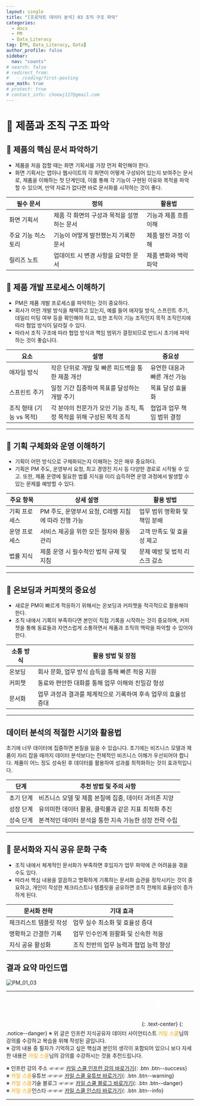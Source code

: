 ```yaml
---
layout: single
title: "[프로덕트 데이터 분석] 03 조직 구조 파악"
categories:
  - docs
  - PM
  - Data_Literacy
tag: [PM, Data_Literacy, Data]
author_profile: false
sidebar:
  nav: "counts"
# search: false
# redirect_from:
#   - /coding/first-posting
use_math: true
# protect: true
# contact_info: choewj117@gmail.com
---
```


# 👑 제품과 조직 구조 파악

## 🍓 제품의 핵심 문서 파악하기

- 제품을 처음 접할 때는 화면 기획서를 가장 먼저 확인해야 한다.
- 화면 기획서는 앱이나 웹사이트의 각 화면이 어떻게 구성되어 있는지 보여주는 문서로, 제품을 이해하는 첫 단계인데, 이를 통해 각 기능이 구현된 이유와 목적을 파악할 수 있으며, 만약 자료가 없다면 바로 문서화를 시작하는 것이 좋다.

| 필수 문서          | 정의                                       | 활용법                |
| ------------------ | ------------------------------------------ | --------------------- |
| 화면 기획서        | 제품 각 화면의 구성과 목적을 설명하는 문서 | 기능과 제품 흐름 이해 |
| 주요 기능 히스토리 | 기능이 어떻게 발전했는지 기록한 문서       | 제품 발전 과정 이해   |
| 릴리즈 노트        | 업데이트 시 변경 사항을 요약한 문서        | 제품 변화와 맥락 파악 |

## 🍓 제품 개발 프로세스 이해하기

- PM은 제품 개발 프로세스를 파악하는 것이 중요하다.
- 회사가 어떤 개발 방식을 채택하고 있는지, 예를 들어 애자일 방식, 스프린트 주기, 데일리 미팅 여부 등을 확인해야 하고, 또한 조직이 기능 조직인지 목적 조직인지에 따라 협업 방식이 달라질 수 있다.
- 따라서 조직 구조에 따라 협업 방식과 책임 범위가 결정되므로 반드시 초기에 파악하는 것이 좋습니다.

| 요소                     | 설명                                                                 | 중요성                       |
| ------------------------ | -------------------------------------------------------------------- | ---------------------------- |
| 애자일 방식              | 작은 단위로 개발 및 빠른 피드백을 통한 제품 개선                     | 유연한 대응과 빠른 개선 가능 |
| 스프린트 주기            | 일정 기간 집중하여 목표를 달성하는 개발 주기                         | 목표 달성 효율화             |
| 조직 형태 (기능 vs 목적) | 각 분야의 전문가가 모인 기능 조직, 특정 목적을 위해 구성된 목적 조직 | 협업과 업무 책임 범위 결정   |

---

## 🍓 기획 구체화와 운영 이해하기

- 기획이 어떤 방식으로 구체화되는지 이해하는 것은 매우 중요하다.
- 기획은 PM 주도, 운영부서 요청, 최고 경영진 지시 등 다양한 경로로 시작될 수 있고. 또한, 제품 운영에 필요한 법률 지식을 미리 습득하면 운영 과정에서 발생할 수 있는 문제를 예방할 수 있다.

| 주요 항목     | 상세 설명                                           | 활용 방법                     |
| ------------- | --------------------------------------------------- | ----------------------------- |
| 기획 프로세스 | PM 주도, 운영부서 요청, C레벨 지침에 따라 진행 가능 | 업무 범위 명확화 및 책임 분배 |
| 운영 프로세스 | 서비스 제공을 위한 모든 절차와 활동 관리            | 고객 만족도 및 효율성 제고    |
| 법률 지식     | 제품 운영 시 필수적인 법적 규제 및 지침             | 문제 예방 및 법적 리스크 감소 |

---

## 🍓 온보딩과 커피챗의 중요성

- 새로운 PM이 빠르게 적응하기 위해서는 온보딩과 커피챗을 적극적으로 활용해야 한다.
- 조직 내에서 기록이 부족하다면 본인이 직접 기록을 시작하는 것이 중요하며, 커피챗을 통해 동료들과 자연스럽게 소통하면서 제품과 조직의 맥락을 파악할 수 있어야 한다.

| 소통 방식 | 활용 방법 및 장점                                              |
| --------- | -------------------------------------------------------------- |
| 온보딩    | 회사 문화, 업무 방식 습득을 통해 빠른 적응 지원                |
| 커피챗    | 동료와 편안한 대화를 통해 업무 이해와 친밀감 형성              |
| 문서화    | 업무 과정과 결과를 체계적으로 기록하여 후속 업무의 효율성 증대 |

---

## 데이터 분석의 적절한 시기와 활용법

초기에 너무 데이터에 집중하면 본질을 잃을 수 있습니다. 초기에는 비즈니스 모델과 제품이 자리 잡을 때까지 데이터 분석보다는 전체적인 비즈니스 이해가 우선되어야 합니다. 제품이 어느 정도 성숙된 후 데이터를 활용하여 성과를 최적화하는 것이 효과적입니다.

| 단계      | 추천 방법 및 주의 사항                                 |
| --------- | ------------------------------------------------------ |
| 초기 단계 | 비즈니스 모델 및 제품 본질에 집중, 데이터 과의존 지양  |
| 성장 단계 | 유의미한 데이터 활용, 클릭률과 같은 지표 최적화 추진   |
| 성숙 단계 | 본격적인 데이터 분석을 통한 지속 가능한 성장 전략 수립 |

---

## 🍓 문서화와 지식 공유 문화 구축

- 조직 내에서 체계적인 문서화가 부족하면 후임자가 업무 파악에 큰 어려움을 겪을 수도 있다.
- 따라서 핵심 내용을 깔끔하고 명확하게 기록하는 문서화 습관을 정착시키는 것이 중요하고, 개인이 작성한 체크리스트나 템플릿을 공유하면 조직 전체의 효율성이 증가하게 된다.

| 문서화 전략            | 기대 효과                              |
| ---------------------- | -------------------------------------- |
| 체크리스트 템플릿 작성 | 업무 실수 최소화 및 효율성 증대        |
| 명확하고 간결한 기록   | 업무 인수인계 원활화 및 신속한 적응    |
| 지식 공유 활성화       | 조직 전반의 업무 능력과 협업 능력 향상 |

## 결과 요약 마인드맵

![PM_01_03]({{site.url}}/images/2025-03-25-PM/01_03.png)

---

<a style="font-size:30px; color: white;">⇩⇩⇩⇩⇩⇩⇩⇩⇩⇩⇩⇩출처⇩⇩⇩⇩⇩⇩⇩⇩⇩⇩⇩⇩</a>
{: .text-center}
{: .notice--danger}
※ 위 글은 인프런 지식공유자 데이터 사이언티스트 <a style="color: orange;">카일 스쿨</a>님의 강의를 수강하고 복습을 위해 작성된 글입니다.<br>
※ 강의 내용 중 필자가 기억하고 싶은 핵심과 본인의 생각이 포함되어 있으니 보다 자세한 내용은 <a style="color: orange;">카일 스쿨</a>님의 강의를 수강하시는 것을 추천드립니다. <br>

※ 인프런 강의 주소 ☞☞☞ [카일 스쿨 인프런 강의 바로가기](https://www.inflearn.com/course/pm-%EB%8D%B0%EC%9D%B4%ED%84%B0-%EB%A6%AC%ED%84%B0%EB%9F%AC%EC%8B%9C){: .btn .btn--success}<br>
※ <a style="color: orange;">카일 스쿨</a>유튜브 ☞☞☞ [카일 스쿨 유튜브 바로가기](https://www.youtube.com/c/kyleschool){: .btn .btn--warning}<br>
※ <a style="color: orange;">카일 스쿨</a>기술 블로그 ☞☞☞ [카일 스쿨 블로그 바로가기](https://zzsza.github.io/){: .btn .btn--danger}<br>
※ <a style="color: orange;">카일 스쿨</a>인스타 ☞☞☞ [카일 스쿨 인스타 바로가기](https://www.instagram.com/data.scientist/){: .btn .btn--info}

---
